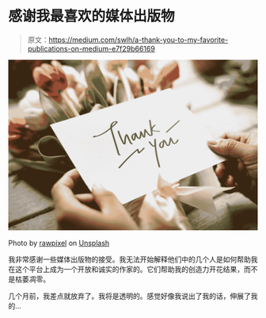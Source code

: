 # 感谢我最喜欢的媒体出版物

> 原文：<https://medium.com/swlh/a-thank-you-to-my-favorite-publications-on-medium-e7f29b66169>

![](img/35ab07b561e7caf2a90af4d6f4589afa.png)

Photo by [rawpixel](https://unsplash.com/@rawpixel?utm_source=medium&utm_medium=referral) on [Unsplash](https://unsplash.com?utm_source=medium&utm_medium=referral)

我非常感谢一些媒体出版物的接受。我无法开始解释他们中的几个人是如何帮助我在这个平台上成为一个开放和诚实的作家的。它们帮助我的创造力开花结果，而不是枯萎凋零。

几个月前，我差点就放弃了。我将是透明的。感觉好像我说出了我的话，伸展了我的…